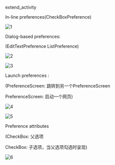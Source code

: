 extend_activity

In-line preferences(CheckBoxPreference)

![1](1.JPG)

Dialog-based preferences:

(EditTextPreference      ListPreference)

![2](2.jpg)

![3](3.jpg)

Launch preferences  :

(PreferenceScreen: 跳转到另一个PreferenceScreen

PreferenceScreen: 启动一个网页)

![4](4.jpg)

![5](5.jpg)

Preference attributes  

(CheckBox: 父选项

CheckBox: 子选项，当父选项勾选时呈现)



![6](6.jpg)

